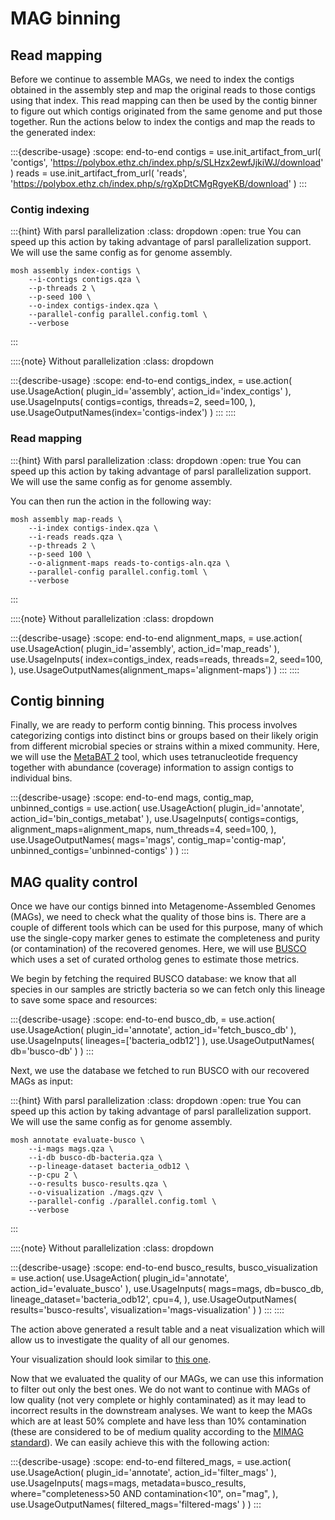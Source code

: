 # MAG binning
## Read mapping
Before we continue to assemble MAGs, we need to index the contigs obtained in the assembly step and map the original 
reads to those contigs using that index. This read mapping can then be used by the contig binner to figure out which 
contigs originated from the same genome and put those together. Run the actions below to index the contigs and map the 
reads to the generated index:

:::{describe-usage}
:scope: end-to-end
contigs = use.init_artifact_from_url(
    'contigs', 
    'https://polybox.ethz.ch/index.php/s/SLHzx2ewfJjkiWJ/download'
)
reads = use.init_artifact_from_url(
    'reads', 
    'https://polybox.ethz.ch/index.php/s/rgXpDtCMgRgyeKB/download'
)
:::

### Contig indexing
:::{hint} With parsl parallelization
:class: dropdown
:open: true
You can speed up this action by taking advantage of parsl parallelization support. We will use the same config as for genome assembly.
```{code} bash
mosh assembly index-contigs \
    --i-contigs contigs.qza \
    --p-threads 2 \
    --p-seed 100 \
    --o-index contigs-index.qza \
    --parallel-config parallel.config.toml \
    --verbose
```
:::

::::{note} Without parallelization
:class: dropdown

:::{describe-usage}
:scope: end-to-end
contigs_index, = use.action(
  use.UsageAction(
    plugin_id='assembly',
    action_id='index_contigs'
  ),
  use.UsageInputs(
    contigs=contigs,
    threads=2,
    seed=100,
  ),
  use.UsageOutputNames(index='contigs-index')
)
:::
::::

### Read mapping
:::{hint} With parsl parallelization
:class: dropdown
:open: true
You can speed up this action by taking advantage of parsl parallelization support. We will use the same config as for genome assembly.

You can then run the action in the following way:
```{code} bash
mosh assembly map-reads \
    --i-index contigs-index.qza \
    --i-reads reads.qza \
    --p-threads 2 \
    --p-seed 100 \
    --o-alignment-maps reads-to-contigs-aln.qza \
    --parallel-config parallel.config.toml \
    --verbose
```
:::

::::{note} Without parallelization
:class: dropdown 

:::{describe-usage}
:scope: end-to-end
alignment_maps, = use.action(
  use.UsageAction(
    plugin_id='assembly',
    action_id='map_reads'
  ),
  use.UsageInputs(
    index=contigs_index,
    reads=reads,
    threads=2,
    seed=100,
  ),
  use.UsageOutputNames(alignment_maps='alignment-maps')
)
:::
::::

## Contig binning
Finally, we are ready to perform contig binning. This process involves categorizing contigs into distinct bins or groups 
based on their likely origin from different microbial species or strains within a mixed community. Here, we will use the 
[MetaBAT 2](https://doi.org/10.7717/peerj.7359) tool, which uses tetranucleotide frequency together with abundance (coverage) information to assign 
contigs to individual bins.

:::{describe-usage}
:scope: end-to-end
mags, contig_map, unbinned_contigs = use.action(
  use.UsageAction(
    plugin_id='annotate',
    action_id='bin_contigs_metabat'
  ),
  use.UsageInputs(
    contigs=contigs,
    alignment_maps=alignment_maps,
    num_threads=4,
    seed=100,
  ),
  use.UsageOutputNames(
    mags='mags',
    contig_map='contig-map',
    unbinned_contigs='unbinned-contigs'
  )
)
:::

## MAG quality control
Once we have our contigs binned into Metagenome-Assembled Genomes (MAGs), we need to check what the quality of those 
bins is. There are a couple of different tools which can be used for this purpose, many of which use the single-copy 
marker genes to estimate the completeness and purity (or contamination) of the recovered genomes. Here, we will use 
[BUSCO](https://doi.org/10.1093/nar/gkae987) which uses a set of curated ortholog genes to estimate those metrics.

We begin by fetching the required BUSCO database: we know that all species in our samples are strictly bacteria so we 
can fetch only this lineage to save some space and resources:

:::{describe-usage}
:scope: end-to-end
busco_db, = use.action(
  use.UsageAction(
    plugin_id='annotate',
    action_id='fetch_busco_db'
  ),
  use.UsageInputs(
    lineages=['bacteria_odb12']
  ),
  use.UsageOutputNames(
    db='busco-db'
  )
)
:::

Next, we use the database we fetched to run BUSCO with our recovered MAGs as input:

:::{hint} With parsl parallelization
:class: dropdown
:open: true
You can speed up this action by taking advantage of parsl parallelization support. We will use the same config as for genome assembly.

```{code} bash
mosh annotate evaluate-busco \
    --i-mags mags.qza \
    --i-db busco-db-bacteria.qza \
    --p-lineage-dataset bacteria_odb12 \
    --p-cpu 2 \
    --o-results busco-results.qza \
    --o-visualization ./mags.qzv \
    --parallel-config ./parallel.config.toml \
    --verbose
```
:::

::::{note} Without parallelization
:class: dropdown

:::{describe-usage}
:scope: end-to-end
busco_results, busco_visualization = use.action(
  use.UsageAction(
    plugin_id='annotate',
    action_id='evaluate_busco'
  ),
  use.UsageInputs(
    mags=mags,
    db=busco_db,
    lineage_dataset='bacteria_odb12',
    cpu=4,
  ),
  use.UsageOutputNames(
    results='busco-results',
    visualization='mags-visualization'
  )
)
:::
::::

The action above generated a result table and a neat visualization which will allow us to investigate the quality of all our genomes.

Your visualization should look similar to [this one](https://view.qiime2.org/visualization/?src=https://raw.githubusercontent.com/bokulich-lab/moshpit-docs/main/docs/data/end-to-end/mags.qzv).

Now that we evaluated the quality of our MAGs, we can use this information to filter out only the best ones. We do not 
want to continue with MAGs of low quality (not very complete or highly contaminated) as it may lead to incorrect results 
in the downstream analyses. We want to keep the MAGs which are at least 50% complete and have less than 10% contamination 
(these are considered to be of medium quality according to the [MIMAG standard](https://doi.org/10.1038/nbt.3893)). 
We can easily achieve this with the following action:

:::{describe-usage}
:scope: end-to-end
filtered_mags, = use.action(
  use.UsageAction(
    plugin_id='annotate',
    action_id='filter_mags'
  ),
  use.UsageInputs(
    mags=mags,
    metadata=busco_results,
    where="completeness>50 AND contamination<10",
    on="mag",
  ),
  use.UsageOutputNames(
    filtered_mags='filtered-mags'
  )
)
:::

